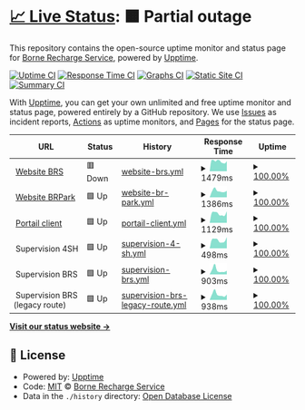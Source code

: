 # [📈 Live Status](https://status.bornerecharge.fr): <!--live status--> **🟧 Partial outage**

This repository contains the open-source uptime monitor and status page for [Borne Recharge Service](https://bornerecharge.fr), powered by [Upptime](https://github.com/upptime/upptime).

[![Uptime CI](https://github.com/BorneRecharge/uptime/workflows/Uptime%20CI/badge.svg)](https://github.com/BorneRecharge/uptime/actions?query=workflow%3A%22Uptime+CI%22)
[![Response Time CI](https://github.com/BorneRecharge/uptime/workflows/Response%20Time%20CI/badge.svg)](https://github.com/BorneRecharge/uptime/actions?query=workflow%3A%22Response+Time+CI%22)
[![Graphs CI](https://github.com/BorneRecharge/uptime/workflows/Graphs%20CI/badge.svg)](https://github.com/BorneRecharge/uptime/actions?query=workflow%3A%22Graphs+CI%22)
[![Static Site CI](https://github.com/BorneRecharge/uptime/workflows/Static%20Site%20CI/badge.svg)](https://github.com/BorneRecharge/uptime/actions?query=workflow%3A%22Static+Site+CI%22)
[![Summary CI](https://github.com/BorneRecharge/uptime/workflows/Summary%20CI/badge.svg)](https://github.com/BorneRecharge/uptime/actions?query=workflow%3A%22Summary+CI%22)

With [Upptime](https://upptime.js.org), you can get your own unlimited and free uptime monitor and status page, powered entirely by a GitHub repository. We use [Issues](https://github.com/BorneRecharge/uptime/issues) as incident reports, [Actions](https://github.com/BorneRecharge/uptime/actions) as uptime monitors, and [Pages](https://status.bornerecharge.fr) for the status page.

<!--start: status pages-->
<!-- This summary is generated by Upptime (https://github.com/upptime/upptime) -->
<!-- Do not edit this manually, your changes will be overwritten -->
<!-- prettier-ignore -->
| URL | Status | History | Response Time | Uptime |
| --- | ------ | ------- | ------------- | ------ |
| <img alt="" src="https://icons.duckduckgo.com/ip3/bornerecharge.fr.ico" height="13"> [Website BRS](https://bornerecharge.fr) | 🟥 Down | [website-brs.yml](https://github.com/BorneRecharge/uptime/commits/HEAD/history/website-brs.yml) | <details><summary><img alt="Response time graph" src="./graphs/website-brs/response-time-week.png" height="20"> 1479ms</summary><br><a href="https://status.bornerecharge.fr/history/website-brs"><img alt="Response time 1349" src="https://img.shields.io/endpoint?url=https%3A%2F%2Fraw.githubusercontent.com%2FBorneRecharge%2Fuptime%2FHEAD%2Fapi%2Fwebsite-brs%2Fresponse-time.json"></a><br><a href="https://status.bornerecharge.fr/history/website-brs"><img alt="24-hour response time 1869" src="https://img.shields.io/endpoint?url=https%3A%2F%2Fraw.githubusercontent.com%2FBorneRecharge%2Fuptime%2FHEAD%2Fapi%2Fwebsite-brs%2Fresponse-time-day.json"></a><br><a href="https://status.bornerecharge.fr/history/website-brs"><img alt="7-day response time 1479" src="https://img.shields.io/endpoint?url=https%3A%2F%2Fraw.githubusercontent.com%2FBorneRecharge%2Fuptime%2FHEAD%2Fapi%2Fwebsite-brs%2Fresponse-time-week.json"></a><br><a href="https://status.bornerecharge.fr/history/website-brs"><img alt="30-day response time 1494" src="https://img.shields.io/endpoint?url=https%3A%2F%2Fraw.githubusercontent.com%2FBorneRecharge%2Fuptime%2FHEAD%2Fapi%2Fwebsite-brs%2Fresponse-time-month.json"></a><br><a href="https://status.bornerecharge.fr/history/website-brs"><img alt="1-year response time 1404" src="https://img.shields.io/endpoint?url=https%3A%2F%2Fraw.githubusercontent.com%2FBorneRecharge%2Fuptime%2FHEAD%2Fapi%2Fwebsite-brs%2Fresponse-time-year.json"></a></details> | <details><summary><a href="https://status.bornerecharge.fr/history/website-brs">100.00%</a></summary><a href="https://status.bornerecharge.fr/history/website-brs"><img alt="All-time uptime 99.69%" src="https://img.shields.io/endpoint?url=https%3A%2F%2Fraw.githubusercontent.com%2FBorneRecharge%2Fuptime%2FHEAD%2Fapi%2Fwebsite-brs%2Fuptime.json"></a><br><a href="https://status.bornerecharge.fr/history/website-brs"><img alt="24-hour uptime 99.99%" src="https://img.shields.io/endpoint?url=https%3A%2F%2Fraw.githubusercontent.com%2FBorneRecharge%2Fuptime%2FHEAD%2Fapi%2Fwebsite-brs%2Fuptime-day.json"></a><br><a href="https://status.bornerecharge.fr/history/website-brs"><img alt="7-day uptime 100.00%" src="https://img.shields.io/endpoint?url=https%3A%2F%2Fraw.githubusercontent.com%2FBorneRecharge%2Fuptime%2FHEAD%2Fapi%2Fwebsite-brs%2Fuptime-week.json"></a><br><a href="https://status.bornerecharge.fr/history/website-brs"><img alt="30-day uptime 100.00%" src="https://img.shields.io/endpoint?url=https%3A%2F%2Fraw.githubusercontent.com%2FBorneRecharge%2Fuptime%2FHEAD%2Fapi%2Fwebsite-brs%2Fuptime-month.json"></a><br><a href="https://status.bornerecharge.fr/history/website-brs"><img alt="1-year uptime 99.38%" src="https://img.shields.io/endpoint?url=https%3A%2F%2Fraw.githubusercontent.com%2FBorneRecharge%2Fuptime%2FHEAD%2Fapi%2Fwebsite-brs%2Fuptime-year.json"></a></details>
| <img alt="" src="https://icons.duckduckgo.com/ip3/brpark.fr.ico" height="13"> [Website BRPark](https://brpark.fr) | 🟩 Up | [website-br-park.yml](https://github.com/BorneRecharge/uptime/commits/HEAD/history/website-br-park.yml) | <details><summary><img alt="Response time graph" src="./graphs/website-br-park/response-time-week.png" height="20"> 1386ms</summary><br><a href="https://status.bornerecharge.fr/history/website-br-park"><img alt="Response time 1130" src="https://img.shields.io/endpoint?url=https%3A%2F%2Fraw.githubusercontent.com%2FBorneRecharge%2Fuptime%2FHEAD%2Fapi%2Fwebsite-br-park%2Fresponse-time.json"></a><br><a href="https://status.bornerecharge.fr/history/website-br-park"><img alt="24-hour response time 1404" src="https://img.shields.io/endpoint?url=https%3A%2F%2Fraw.githubusercontent.com%2FBorneRecharge%2Fuptime%2FHEAD%2Fapi%2Fwebsite-br-park%2Fresponse-time-day.json"></a><br><a href="https://status.bornerecharge.fr/history/website-br-park"><img alt="7-day response time 1386" src="https://img.shields.io/endpoint?url=https%3A%2F%2Fraw.githubusercontent.com%2FBorneRecharge%2Fuptime%2FHEAD%2Fapi%2Fwebsite-br-park%2Fresponse-time-week.json"></a><br><a href="https://status.bornerecharge.fr/history/website-br-park"><img alt="30-day response time 1464" src="https://img.shields.io/endpoint?url=https%3A%2F%2Fraw.githubusercontent.com%2FBorneRecharge%2Fuptime%2FHEAD%2Fapi%2Fwebsite-br-park%2Fresponse-time-month.json"></a><br><a href="https://status.bornerecharge.fr/history/website-br-park"><img alt="1-year response time 1087" src="https://img.shields.io/endpoint?url=https%3A%2F%2Fraw.githubusercontent.com%2FBorneRecharge%2Fuptime%2FHEAD%2Fapi%2Fwebsite-br-park%2Fresponse-time-year.json"></a></details> | <details><summary><a href="https://status.bornerecharge.fr/history/website-br-park">100.00%</a></summary><a href="https://status.bornerecharge.fr/history/website-br-park"><img alt="All-time uptime 99.98%" src="https://img.shields.io/endpoint?url=https%3A%2F%2Fraw.githubusercontent.com%2FBorneRecharge%2Fuptime%2FHEAD%2Fapi%2Fwebsite-br-park%2Fuptime.json"></a><br><a href="https://status.bornerecharge.fr/history/website-br-park"><img alt="24-hour uptime 100.00%" src="https://img.shields.io/endpoint?url=https%3A%2F%2Fraw.githubusercontent.com%2FBorneRecharge%2Fuptime%2FHEAD%2Fapi%2Fwebsite-br-park%2Fuptime-day.json"></a><br><a href="https://status.bornerecharge.fr/history/website-br-park"><img alt="7-day uptime 100.00%" src="https://img.shields.io/endpoint?url=https%3A%2F%2Fraw.githubusercontent.com%2FBorneRecharge%2Fuptime%2FHEAD%2Fapi%2Fwebsite-br-park%2Fuptime-week.json"></a><br><a href="https://status.bornerecharge.fr/history/website-br-park"><img alt="30-day uptime 100.00%" src="https://img.shields.io/endpoint?url=https%3A%2F%2Fraw.githubusercontent.com%2FBorneRecharge%2Fuptime%2FHEAD%2Fapi%2Fwebsite-br-park%2Fuptime-month.json"></a><br><a href="https://status.bornerecharge.fr/history/website-br-park"><img alt="1-year uptime 100.00%" src="https://img.shields.io/endpoint?url=https%3A%2F%2Fraw.githubusercontent.com%2FBorneRecharge%2Fuptime%2FHEAD%2Fapi%2Fwebsite-br-park%2Fuptime-year.json"></a></details>
| <img alt="" src="https://icons.duckduckgo.com/ip3/portail.bornerecharge.fr.ico" height="13"> [Portail client](https://portail.bornerecharge.fr/) | 🟩 Up | [portail-client.yml](https://github.com/BorneRecharge/uptime/commits/HEAD/history/portail-client.yml) | <details><summary><img alt="Response time graph" src="./graphs/portail-client/response-time-week.png" height="20"> 1129ms</summary><br><a href="https://status.bornerecharge.fr/history/portail-client"><img alt="Response time 962" src="https://img.shields.io/endpoint?url=https%3A%2F%2Fraw.githubusercontent.com%2FBorneRecharge%2Fuptime%2FHEAD%2Fapi%2Fportail-client%2Fresponse-time.json"></a><br><a href="https://status.bornerecharge.fr/history/portail-client"><img alt="24-hour response time 1389" src="https://img.shields.io/endpoint?url=https%3A%2F%2Fraw.githubusercontent.com%2FBorneRecharge%2Fuptime%2FHEAD%2Fapi%2Fportail-client%2Fresponse-time-day.json"></a><br><a href="https://status.bornerecharge.fr/history/portail-client"><img alt="7-day response time 1129" src="https://img.shields.io/endpoint?url=https%3A%2F%2Fraw.githubusercontent.com%2FBorneRecharge%2Fuptime%2FHEAD%2Fapi%2Fportail-client%2Fresponse-time-week.json"></a><br><a href="https://status.bornerecharge.fr/history/portail-client"><img alt="30-day response time 1054" src="https://img.shields.io/endpoint?url=https%3A%2F%2Fraw.githubusercontent.com%2FBorneRecharge%2Fuptime%2FHEAD%2Fapi%2Fportail-client%2Fresponse-time-month.json"></a><br><a href="https://status.bornerecharge.fr/history/portail-client"><img alt="1-year response time 990" src="https://img.shields.io/endpoint?url=https%3A%2F%2Fraw.githubusercontent.com%2FBorneRecharge%2Fuptime%2FHEAD%2Fapi%2Fportail-client%2Fresponse-time-year.json"></a></details> | <details><summary><a href="https://status.bornerecharge.fr/history/portail-client">100.00%</a></summary><a href="https://status.bornerecharge.fr/history/portail-client"><img alt="All-time uptime 99.53%" src="https://img.shields.io/endpoint?url=https%3A%2F%2Fraw.githubusercontent.com%2FBorneRecharge%2Fuptime%2FHEAD%2Fapi%2Fportail-client%2Fuptime.json"></a><br><a href="https://status.bornerecharge.fr/history/portail-client"><img alt="24-hour uptime 100.00%" src="https://img.shields.io/endpoint?url=https%3A%2F%2Fraw.githubusercontent.com%2FBorneRecharge%2Fuptime%2FHEAD%2Fapi%2Fportail-client%2Fuptime-day.json"></a><br><a href="https://status.bornerecharge.fr/history/portail-client"><img alt="7-day uptime 100.00%" src="https://img.shields.io/endpoint?url=https%3A%2F%2Fraw.githubusercontent.com%2FBorneRecharge%2Fuptime%2FHEAD%2Fapi%2Fportail-client%2Fuptime-week.json"></a><br><a href="https://status.bornerecharge.fr/history/portail-client"><img alt="30-day uptime 100.00%" src="https://img.shields.io/endpoint?url=https%3A%2F%2Fraw.githubusercontent.com%2FBorneRecharge%2Fuptime%2FHEAD%2Fapi%2Fportail-client%2Fuptime-month.json"></a><br><a href="https://status.bornerecharge.fr/history/portail-client"><img alt="1-year uptime 99.99%" src="https://img.shields.io/endpoint?url=https%3A%2F%2Fraw.githubusercontent.com%2FBorneRecharge%2Fuptime%2FHEAD%2Fapi%2Fportail-client%2Fuptime-year.json"></a></details>
| <img alt="" src="https://icons.duckduckgo.com/ip3/null.ico" height="13"> Supervision 4SH | 🟩 Up | [supervision-4-sh.yml](https://github.com/BorneRecharge/uptime/commits/HEAD/history/supervision-4-sh.yml) | <details><summary><img alt="Response time graph" src="./graphs/supervision-4-sh/response-time-week.png" height="20"> 498ms</summary><br><a href="https://status.bornerecharge.fr/history/supervision-4-sh"><img alt="Response time 488" src="https://img.shields.io/endpoint?url=https%3A%2F%2Fraw.githubusercontent.com%2FBorneRecharge%2Fuptime%2FHEAD%2Fapi%2Fsupervision-4-sh%2Fresponse-time.json"></a><br><a href="https://status.bornerecharge.fr/history/supervision-4-sh"><img alt="24-hour response time 673" src="https://img.shields.io/endpoint?url=https%3A%2F%2Fraw.githubusercontent.com%2FBorneRecharge%2Fuptime%2FHEAD%2Fapi%2Fsupervision-4-sh%2Fresponse-time-day.json"></a><br><a href="https://status.bornerecharge.fr/history/supervision-4-sh"><img alt="7-day response time 498" src="https://img.shields.io/endpoint?url=https%3A%2F%2Fraw.githubusercontent.com%2FBorneRecharge%2Fuptime%2FHEAD%2Fapi%2Fsupervision-4-sh%2Fresponse-time-week.json"></a><br><a href="https://status.bornerecharge.fr/history/supervision-4-sh"><img alt="30-day response time 610" src="https://img.shields.io/endpoint?url=https%3A%2F%2Fraw.githubusercontent.com%2FBorneRecharge%2Fuptime%2FHEAD%2Fapi%2Fsupervision-4-sh%2Fresponse-time-month.json"></a><br><a href="https://status.bornerecharge.fr/history/supervision-4-sh"><img alt="1-year response time 488" src="https://img.shields.io/endpoint?url=https%3A%2F%2Fraw.githubusercontent.com%2FBorneRecharge%2Fuptime%2FHEAD%2Fapi%2Fsupervision-4-sh%2Fresponse-time-year.json"></a></details> | <details><summary><a href="https://status.bornerecharge.fr/history/supervision-4-sh">100.00%</a></summary><a href="https://status.bornerecharge.fr/history/supervision-4-sh"><img alt="All-time uptime 99.98%" src="https://img.shields.io/endpoint?url=https%3A%2F%2Fraw.githubusercontent.com%2FBorneRecharge%2Fuptime%2FHEAD%2Fapi%2Fsupervision-4-sh%2Fuptime.json"></a><br><a href="https://status.bornerecharge.fr/history/supervision-4-sh"><img alt="24-hour uptime 100.00%" src="https://img.shields.io/endpoint?url=https%3A%2F%2Fraw.githubusercontent.com%2FBorneRecharge%2Fuptime%2FHEAD%2Fapi%2Fsupervision-4-sh%2Fuptime-day.json"></a><br><a href="https://status.bornerecharge.fr/history/supervision-4-sh"><img alt="7-day uptime 100.00%" src="https://img.shields.io/endpoint?url=https%3A%2F%2Fraw.githubusercontent.com%2FBorneRecharge%2Fuptime%2FHEAD%2Fapi%2Fsupervision-4-sh%2Fuptime-week.json"></a><br><a href="https://status.bornerecharge.fr/history/supervision-4-sh"><img alt="30-day uptime 100.00%" src="https://img.shields.io/endpoint?url=https%3A%2F%2Fraw.githubusercontent.com%2FBorneRecharge%2Fuptime%2FHEAD%2Fapi%2Fsupervision-4-sh%2Fuptime-month.json"></a><br><a href="https://status.bornerecharge.fr/history/supervision-4-sh"><img alt="1-year uptime 99.98%" src="https://img.shields.io/endpoint?url=https%3A%2F%2Fraw.githubusercontent.com%2FBorneRecharge%2Fuptime%2FHEAD%2Fapi%2Fsupervision-4-sh%2Fuptime-year.json"></a></details>
| <img alt="" src="https://icons.duckduckgo.com/ip3/null.ico" height="13"> Supervision BRS | 🟩 Up | [supervision-brs.yml](https://github.com/BorneRecharge/uptime/commits/HEAD/history/supervision-brs.yml) | <details><summary><img alt="Response time graph" src="./graphs/supervision-brs/response-time-week.png" height="20"> 903ms</summary><br><a href="https://status.bornerecharge.fr/history/supervision-brs"><img alt="Response time 1667" src="https://img.shields.io/endpoint?url=https%3A%2F%2Fraw.githubusercontent.com%2FBorneRecharge%2Fuptime%2FHEAD%2Fapi%2Fsupervision-brs%2Fresponse-time.json"></a><br><a href="https://status.bornerecharge.fr/history/supervision-brs"><img alt="24-hour response time 774" src="https://img.shields.io/endpoint?url=https%3A%2F%2Fraw.githubusercontent.com%2FBorneRecharge%2Fuptime%2FHEAD%2Fapi%2Fsupervision-brs%2Fresponse-time-day.json"></a><br><a href="https://status.bornerecharge.fr/history/supervision-brs"><img alt="7-day response time 903" src="https://img.shields.io/endpoint?url=https%3A%2F%2Fraw.githubusercontent.com%2FBorneRecharge%2Fuptime%2FHEAD%2Fapi%2Fsupervision-brs%2Fresponse-time-week.json"></a><br><a href="https://status.bornerecharge.fr/history/supervision-brs"><img alt="30-day response time 855" src="https://img.shields.io/endpoint?url=https%3A%2F%2Fraw.githubusercontent.com%2FBorneRecharge%2Fuptime%2FHEAD%2Fapi%2Fsupervision-brs%2Fresponse-time-month.json"></a><br><a href="https://status.bornerecharge.fr/history/supervision-brs"><img alt="1-year response time 1630" src="https://img.shields.io/endpoint?url=https%3A%2F%2Fraw.githubusercontent.com%2FBorneRecharge%2Fuptime%2FHEAD%2Fapi%2Fsupervision-brs%2Fresponse-time-year.json"></a></details> | <details><summary><a href="https://status.bornerecharge.fr/history/supervision-brs">100.00%</a></summary><a href="https://status.bornerecharge.fr/history/supervision-brs"><img alt="All-time uptime 98.00%" src="https://img.shields.io/endpoint?url=https%3A%2F%2Fraw.githubusercontent.com%2FBorneRecharge%2Fuptime%2FHEAD%2Fapi%2Fsupervision-brs%2Fuptime.json"></a><br><a href="https://status.bornerecharge.fr/history/supervision-brs"><img alt="24-hour uptime 100.00%" src="https://img.shields.io/endpoint?url=https%3A%2F%2Fraw.githubusercontent.com%2FBorneRecharge%2Fuptime%2FHEAD%2Fapi%2Fsupervision-brs%2Fuptime-day.json"></a><br><a href="https://status.bornerecharge.fr/history/supervision-brs"><img alt="7-day uptime 100.00%" src="https://img.shields.io/endpoint?url=https%3A%2F%2Fraw.githubusercontent.com%2FBorneRecharge%2Fuptime%2FHEAD%2Fapi%2Fsupervision-brs%2Fuptime-week.json"></a><br><a href="https://status.bornerecharge.fr/history/supervision-brs"><img alt="30-day uptime 99.74%" src="https://img.shields.io/endpoint?url=https%3A%2F%2Fraw.githubusercontent.com%2FBorneRecharge%2Fuptime%2FHEAD%2Fapi%2Fsupervision-brs%2Fuptime-month.json"></a><br><a href="https://status.bornerecharge.fr/history/supervision-brs"><img alt="1-year uptime 98.35%" src="https://img.shields.io/endpoint?url=https%3A%2F%2Fraw.githubusercontent.com%2FBorneRecharge%2Fuptime%2FHEAD%2Fapi%2Fsupervision-brs%2Fuptime-year.json"></a></details>
| <img alt="" src="https://icons.duckduckgo.com/ip3/null.ico" height="13"> Supervision BRS (legacy route) | 🟩 Up | [supervision-brs-legacy-route.yml](https://github.com/BorneRecharge/uptime/commits/HEAD/history/supervision-brs-legacy-route.yml) | <details><summary><img alt="Response time graph" src="./graphs/supervision-brs-legacy-route/response-time-week.png" height="20"> 938ms</summary><br><a href="https://status.bornerecharge.fr/history/supervision-brs-legacy-route"><img alt="Response time 1797" src="https://img.shields.io/endpoint?url=https%3A%2F%2Fraw.githubusercontent.com%2FBorneRecharge%2Fuptime%2FHEAD%2Fapi%2Fsupervision-brs-legacy-route%2Fresponse-time.json"></a><br><a href="https://status.bornerecharge.fr/history/supervision-brs-legacy-route"><img alt="24-hour response time 908" src="https://img.shields.io/endpoint?url=https%3A%2F%2Fraw.githubusercontent.com%2FBorneRecharge%2Fuptime%2FHEAD%2Fapi%2Fsupervision-brs-legacy-route%2Fresponse-time-day.json"></a><br><a href="https://status.bornerecharge.fr/history/supervision-brs-legacy-route"><img alt="7-day response time 938" src="https://img.shields.io/endpoint?url=https%3A%2F%2Fraw.githubusercontent.com%2FBorneRecharge%2Fuptime%2FHEAD%2Fapi%2Fsupervision-brs-legacy-route%2Fresponse-time-week.json"></a><br><a href="https://status.bornerecharge.fr/history/supervision-brs-legacy-route"><img alt="30-day response time 1022" src="https://img.shields.io/endpoint?url=https%3A%2F%2Fraw.githubusercontent.com%2FBorneRecharge%2Fuptime%2FHEAD%2Fapi%2Fsupervision-brs-legacy-route%2Fresponse-time-month.json"></a><br><a href="https://status.bornerecharge.fr/history/supervision-brs-legacy-route"><img alt="1-year response time 1472" src="https://img.shields.io/endpoint?url=https%3A%2F%2Fraw.githubusercontent.com%2FBorneRecharge%2Fuptime%2FHEAD%2Fapi%2Fsupervision-brs-legacy-route%2Fresponse-time-year.json"></a></details> | <details><summary><a href="https://status.bornerecharge.fr/history/supervision-brs-legacy-route">100.00%</a></summary><a href="https://status.bornerecharge.fr/history/supervision-brs-legacy-route"><img alt="All-time uptime 97.86%" src="https://img.shields.io/endpoint?url=https%3A%2F%2Fraw.githubusercontent.com%2FBorneRecharge%2Fuptime%2FHEAD%2Fapi%2Fsupervision-brs-legacy-route%2Fuptime.json"></a><br><a href="https://status.bornerecharge.fr/history/supervision-brs-legacy-route"><img alt="24-hour uptime 100.00%" src="https://img.shields.io/endpoint?url=https%3A%2F%2Fraw.githubusercontent.com%2FBorneRecharge%2Fuptime%2FHEAD%2Fapi%2Fsupervision-brs-legacy-route%2Fuptime-day.json"></a><br><a href="https://status.bornerecharge.fr/history/supervision-brs-legacy-route"><img alt="7-day uptime 100.00%" src="https://img.shields.io/endpoint?url=https%3A%2F%2Fraw.githubusercontent.com%2FBorneRecharge%2Fuptime%2FHEAD%2Fapi%2Fsupervision-brs-legacy-route%2Fuptime-week.json"></a><br><a href="https://status.bornerecharge.fr/history/supervision-brs-legacy-route"><img alt="30-day uptime 99.74%" src="https://img.shields.io/endpoint?url=https%3A%2F%2Fraw.githubusercontent.com%2FBorneRecharge%2Fuptime%2FHEAD%2Fapi%2Fsupervision-brs-legacy-route%2Fuptime-month.json"></a><br><a href="https://status.bornerecharge.fr/history/supervision-brs-legacy-route"><img alt="1-year uptime 98.26%" src="https://img.shields.io/endpoint?url=https%3A%2F%2Fraw.githubusercontent.com%2FBorneRecharge%2Fuptime%2FHEAD%2Fapi%2Fsupervision-brs-legacy-route%2Fuptime-year.json"></a></details>

<!--end: status pages-->

[**Visit our status website →**](https://status.bornerecharge.fr)

## 📄 License

- Powered by: [Upptime](https://github.com/upptime/upptime)
- Code: [MIT](./LICENSE) © [Borne Recharge Service](https://bornerecharge.fr)
- Data in the `./history` directory: [Open Database License](https://opendatacommons.org/licenses/odbl/1-0/)
